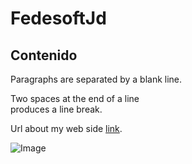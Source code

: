 # **FedesoftJd**  
## Contenido
Paragraphs are separated
by a blank line.

Two spaces at the end of a line  
produces a line break.

Url about my web side [link](https://www.google.com.co/url?sa=i&rct=j&q=&esrc=s&source=images&cd=&cad=rja&uact=8&ved=2ahUKEwjzsPvmoY3cAhXCp1kKHcwYAYYQjRx6BAgBEAU&url=http%3A%2F%2Fwww.intersoftware.org.co%2Fcontent%2Ffederaci%25C3%25B3n-nacional-de-software-y-tecnolog%25C3%25ADas-de-la-informaci%25C3%25B3n&psig=AOvVaw3pM1APj9or33rfHOHuYArL&ust=1531062331579044).

<p><img alt="Image" src=""/></p>

